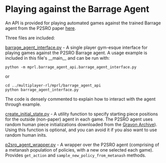 # Playing against the Barrage Agent

An API is provided for playing automated games against the trained Barrage agent from the P2SRO paper [here](../multiplayer-rl/mprl/barrage_agent_api).

Three files are included:

[barrage_agent_interface.py](/multiplayer-rl/mprl/barrage_agent_api/barrage_agent_interface.py)
\- A single player gym-esque interface for playing games against the P2SRO Barrage agent. A usage example is included in this file's \_\_main\_\_ and can be run with:
```shell script
python -m mprl.barrage_agent_api.barrage_agent_interface.py
```
or
```shell script
cd ../multiplayer-rl/mprl/barrage_agent_api
python barrage_agent_interface.py
```
The code is densely commented to explain how to interact with the agent through example.

[create_initial_state.py](/multiplayer-rl/mprl/barrage_agent_api/create_initial_state.py) \- A utility function to specify starting piece positions for the outside (non-paper) agent in each game. The P2SRO agent uses random human piece initializations downloaded from the [Gravon Archive](https://www.gravon.de/gravon/stratego/strados2.jsp)). Using this function is optional, and you can avoid it if you also want to use random human inits.

[p2sro_agent_wrapper.py](/multiplayer-rl/mprl/barrage_agent_api/p2sro_agent_wrapper.py) \- A wrapper over the P2SRO agent (comprising of a metanash population of policies, with a new one selected each game). Provides `get_action` and `sample_new_policy_from_metanash` methods.
